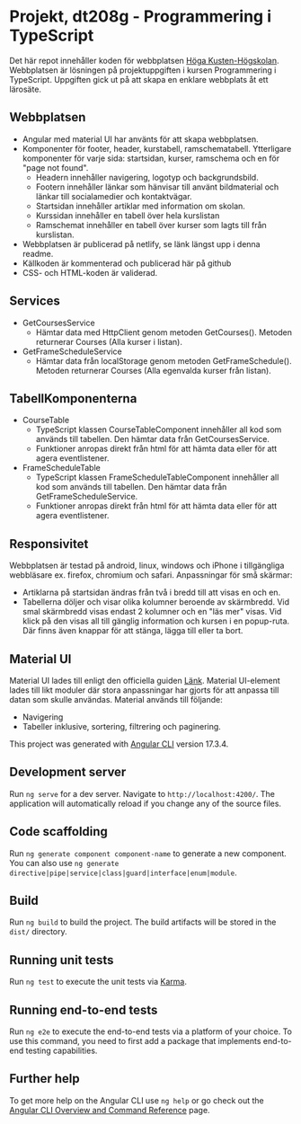 # Projekt, dt208g - Programmering i TypeScript
Det här repot innehåller koden för webbplatsen [Höga Kusten-Högskolan](https://highcoast-college.netlify.app/). Webbplatsen är lösningen på projektuppgiften i kursen Programmering i TypeScript. Uppgiften gick ut på att skapa en enklare webbplats åt ett lärosäte.

## Webbplatsen 
* Angular med material UI har använts för att skapa webbplatsen.
* Komponenter för footer, header, kurstabell, ramschematabell. Ytterligare komponenter för varje sida: startsidan, kurser, ramschema och en för "page not found".
  * Headern innehåller navigering, logotyp och backgrundsbild.
  * Footern innehåller länkar som hänvisar till använt bildmaterial och länkar till socialamedier och kontaktvägar.
  * Startsidan innehåller artiklar med information om skolan.
  * Kurssidan innehåller en tabell över hela kurslistan
  * Ramschemat innehåller en tabell över kurser som lagts till från kurslistan.
* Webbplatsen är publicerad på netlify, se länk längst upp i denna readme.
* Källkoden är kommenterad och publicerad här på github
* CSS- och HTML-koden är validerad.

## Services
* GetCoursesService
  * Hämtar data med HttpClient genom metoden GetCourses(). Metoden returnerar Courses (Alla kurser i listan).
* GetFrameScheduleService
  * Hämtar data från localStorage genom metoden GetFrameSchedule(). Metoden returnerar Courses (Alla egenvalda kurser från listan).

## TabellKomponenterna
* CourseTable
  * TypeScript klassen CourseTableComponent innehåller all kod som används till tabellen. Den hämtar data från GetCoursesService.
  * Funktioner anropas direkt från html för att hämta data eller för att agera eventlistener. 
* FrameScheduleTable
  * TypeScript klassen FrameScheduleTableComponent innehåller all kod som används till tabellen. Den hämtar data från GetFrameScheduleService.
  * Funktioner anropas direkt från html för att hämta data eller för att agera eventlistener.

## Responsivitet
Webbplatsen är testad på android, linux, windows och iPhone i tillgängliga webbläsare ex. firefox, chromium och safari.
Anpassningar för små skärmar:
* Artiklarna på startsidan ändras från två i bredd till att visas en och en.
* Tabellerna döljer och visar olika kolumner beroende av skärmbredd. Vid smal skärmbredd visas endast 2 kolumner och en "läs mer" visas. Vid klick på den visas all till gänglig information och kursen i en popup-ruta. Där finns även knappar för att stänga, lägga till eller ta bort. 

## Material UI
Material UI lades till enligt den officiella guiden [Länk](https://material.angular.io/guide/getting-started).
Material UI-element lades till likt moduler där stora anpassningar har gjorts för att anpassa till datan som skulle användas.
Material används till följande:
* Navigering
* Tabeller inklusive, sortering, filtrering och paginering.



This project was generated with [Angular CLI](https://github.com/angular/angular-cli) version 17.3.4.

## Development server

Run `ng serve` for a dev server. Navigate to `http://localhost:4200/`. The application will automatically reload if you change any of the source files.

## Code scaffolding

Run `ng generate component component-name` to generate a new component. You can also use `ng generate directive|pipe|service|class|guard|interface|enum|module`.

## Build

Run `ng build` to build the project. The build artifacts will be stored in the `dist/` directory.

## Running unit tests

Run `ng test` to execute the unit tests via [Karma](https://karma-runner.github.io).

## Running end-to-end tests

Run `ng e2e` to execute the end-to-end tests via a platform of your choice. To use this command, you need to first add a package that implements end-to-end testing capabilities.

## Further help

To get more help on the Angular CLI use `ng help` or go check out the [Angular CLI Overview and Command Reference](https://angular.io/cli) page.
